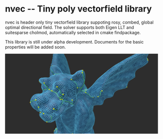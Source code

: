 # nvec -- Tiny poly vectorfield library  

nvec is header only tiny vectorfield library suppoting rosy, combed, global optimal directional field.
The solver supports both Eigen LLT and suitesparse cholmod, automatically selected in cmake findpackage.

This library is still under alpha development. 
Documents for the basic properties will be added soon.

![nvec](docs/demo.png)
